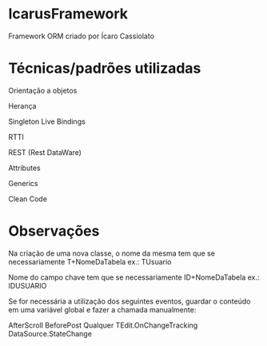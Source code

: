 # IcarusFramework
Framework ORM criado por Ícaro Cassiolato

# Técnicas/padrões utilizadas

Orientação a objetos

Herança

Singleton
Live Bindings

RTTI

REST (Rest DataWare)

Attributes

Generics

Clean Code

# Observações
Na criação de uma nova classe, o nome da mesma tem que se necessariamente T+NomeDaTabela
ex.: TUsuario

Nome do campo chave tem que se necessariamente ID+NomeDaTabela
ex.: IDUSUARIO

Se for necessária a utilização dos seguintes eventos, guardar o conteúdo em uma variável global e fazer a chamada manualmente:

AfterScroll
BeforePost
Qualquer TEdit.OnChangeTracking
DataSource.StateChange
